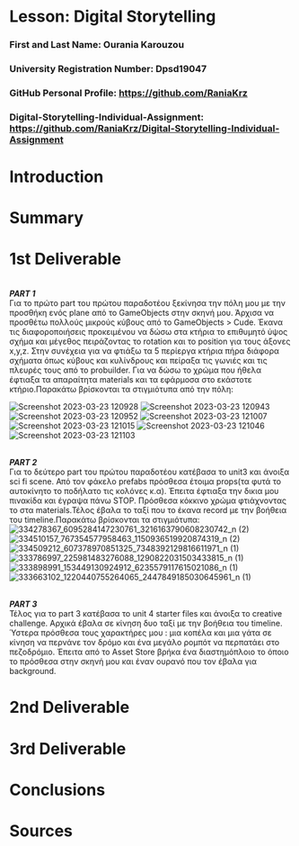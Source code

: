 # Lesson: Digital Storytelling

### First and Last Name: Ourania Karouzou 
### University Registration Number: Dpsd19047
### GitHub Personal Profile: https://github.com/RaniaKrz 
### Digital-Storytelling-Individual-Assignment: https://github.com/RaniaKrz/Digital-Storytelling-Individual-Assignment

# Introduction



# Summary


# 1st Deliverable
<br>***PART 1***
<br>Για το πρώτο part του πρώτου παραδοτέου ξεκίνησα την πόλη μου με την προσθήκη ενός plane από το GameObjects στην σκηνή μου. Άρχισα να προσθέτω πολλούς μικρούς κύβους από το GameObjects > Cude. Έκανα τις διαφοροποιήσεις προκειμένου να δώσω στα κτήρια το επιθυμητό ύψος σχήμα και μέγεθος πειράζοντας το rotation και το position για τους άξονες x,y,z. Στην συνέχεια για να φτιάξω τα 5 περίεργα κτήρια πήρα διάφορα σχήματα όπως κύβους και κυλίνδρους  και πείραξα τις γωνιές και τις πλευρές τους από το probuilder. Για να δώσω το χρώμα που ήθελα έφτιαξα τα απαραίτητα materials και τα εφάρμοσα στο εκάστοτε κτήριο.Παρακάτω βρίσκονται τα στιγμιότυπα από την πόλη:

![Screenshot 2023-03-23 120928](https://user-images.githubusercontent.com/101419070/227378800-b33867ff-541b-4232-a513-8fddd51340e7.png)
![Screenshot 2023-03-23 120943](https://user-images.githubusercontent.com/101419070/227378805-694b2e6a-b3ae-4849-ad6f-fd52efd9a0cb.png)
![Screenshot 2023-03-23 120952](https://user-images.githubusercontent.com/101419070/227378808-6e024166-8072-4718-814e-33a0eb30b710.png)
![Screenshot 2023-03-23 121007](https://user-images.githubusercontent.com/101419070/227378814-b7e0d839-deea-42b0-ad6b-e3c7ac0a0f53.png)
![Screenshot 2023-03-23 121015](https://user-images.githubusercontent.com/101419070/227378816-61fe2344-0df3-42eb-bba8-d71a8a35c9fb.png)
![Screenshot 2023-03-23 121046](https://user-images.githubusercontent.com/101419070/227378821-93251d48-122d-449d-8f2d-3871698b6f3f.png)
![Screenshot 2023-03-23 121103](https://user-images.githubusercontent.com/101419070/227378823-7a374ce4-e0a8-4773-b5a6-cefb935a7c30.png)


<br>***PART 2***
<br>Για το δεύτερο part του πρώτου παραδοτέου κατέβασα το unit3 και άνοιξα sci fi scene. Από τον φάκελο prefabs πρόσθεσα έτοιμα props(τα φυτά το αυτοκίνητο το ποδήλατο τις κολόνες κ.α). Έπειτα έφτιαξα την δικια μου πινακίδα και έγραψα πάνω STOP. Πρόσθεσα κόκκινο χρώμα φτιάχνοντας το στα materials.Τέλος έβαλα το ταξί που το έκανα record με την βοήθεια του timeline.Παρακάτω βρίσκονται τα στιγμιότυπα:
<br>![334278367_6095284147230761_3216163790608230742_n (2)](https://user-images.githubusercontent.com/101419070/226458137-0a6fcdf6-ac6c-4dd6-bbeb-f7a41b0948d7.png)
![334510157_767354577958463_1150936519920874319_n (2)](https://user-images.githubusercontent.com/101419070/226458188-7161ea8d-a493-46df-9022-7bd9b838c52c.png)
![334509212_607378970851325_7348392129816611971_n (1)](https://user-images.githubusercontent.com/101419070/226458238-f9f6c2f7-5876-4d70-ac5e-f0bbd4c28008.png)
![333786997_225981483276088_1290822031503433815_n (1)](https://user-images.githubusercontent.com/101419070/226458273-a376b7d1-0015-4894-a79e-fa5273ee67e5.png)
![333898991_153449130924912_6235579117615021086_n (1)](https://user-images.githubusercontent.com/101419070/226458320-48b0a683-6d24-4493-97aa-87ef403638db.png)
![333663102_1220440755264065_2447849185030645961_n (1)](https://user-images.githubusercontent.com/101419070/226458355-6c630e1d-7e3d-4bae-99d4-710848743f0a.png)

<br>***PART 3***
<br>Τέλος για το part 3 κατέβασα το unit 4 starter files και άνοιξα το creative challenge. Αρχικά έβαλα σε κίνηση δυο ταξί με την βοήθεια του timeline. Ύστερα πρόσθεσα τους χαρακτήρες μου : μια κοπέλα και μια γάτα σε κίνηση να περνάνε τον δρόμο και ένα μεγάλο ρομπότ να περπατάει στο πεζοδρόμιο. Έπειτα από το Asset Store βρήκα ένα διαστημόπλοιο το όποιο το πρόσθεσα στην σκηνή μου και έναν ουρανό που τον έβαλα για background.
# 2nd Deliverable


# 3rd Deliverable 


# Conclusions


# Sources
